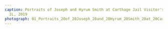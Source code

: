 ```yaml
---
caption: Portraits of Joseph and Hyrum Smith at Carthage Jail Visitor's Center, Carthage,
  IL, 2019
photograph: 01_Portraits_20of_20Joseph_20and_20Hyrum_20Smith_20at_20Carthage_20Jail_20Visitor_27s_20Center_2C_20Carthage_2C_20IL_2C_202019.jpg
---
```

